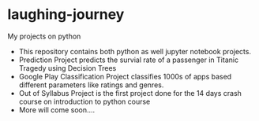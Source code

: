 # laughing-journey
My projects on python

* This repository contains both python as well jupyter notebook projects.
* Prediction Project predicts the survial rate of a passenger in Titanic Tragedy using Decision Trees
* Google Play Classification Project classifies 1000s of apps based different parameters like ratings and genres.
* Out of Syllabus Project is the first project done for the 14 days crash course on introduction to python course
* More will come soon....
